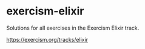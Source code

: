 # exercism-elixir
Solutions for all exercises in the Exercism Elixir track.

https://exercism.org/tracks/elixir
